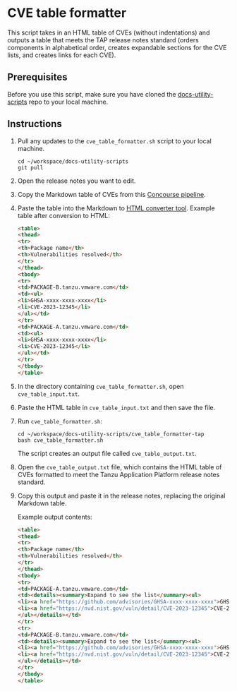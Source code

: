 # CVE table formatter

This script takes in an HTML table of CVEs (without indentations) and outputs a table that
meets the TAP release notes standard (orders components in alphabetical order,
creates expandable sections for the CVE lists, and creates links for each CVE).

## Prerequisites

Before you use this script, make sure you have cloned the [docs-utility-scripts](https://github.com/pivotal-cf-experimental/docs-utility-scripts/) repo to your local machine.

## Instructions

1. Pull any updates to the `cve_table_formatter.sh` script to your local machine.

    ```
    cd ~/workspace/docs-utility-scripts
    git pull
    ```

1. Open the release notes you want to edit.

1. Copy the Markdown table of CVEs from this [Concourse pipeline](https://tpe-concourse-rock.eng.vmware.com/teams/tap-security-tools/pipelines/tap-cves/jobs/fixes-diff/builds/latest).

1. Paste the table into the Markdown to [HTML converter tool](https://markdowntohtml.com/).
   Example table after conversion to HTML:

    ```html
    <table>
    <thead>
    <tr>
    <th>Package name</th>
    <th>Vulnerabilities resolved</th>
    </tr>
    </thead>
    <tbody>
    <tr>
    <td>PACKAGE-B.tanzu.vmware.com</td>
    <td><ul>
    <li>GHSA-xxxx-xxxx-xxxx</li>
    <li>CVE-2023-12345</li>
    </ul></td>
    </tr>
    <td>PACKAGE-A.tanzu.vmware.com</td>
    <td><ul>
    <li>GHSA-xxxx-xxxx-xxxx</li>
    <li>CVE-2023-12345</li>
    </ul></td>
    </tr>
    </tbody>
    </table>
    ```

1. In the directory containing `cve_table_formatter.sh`, open `cve_table_input.txt`.

1. Paste the HTML table in `cve_table_input.txt` and then save the file.

1. Run `cve_table_formatter.sh`:

    ```
    cd ~/workspace/docs-utility-scripts/cve_table_formatter-tap
    bash cve_table_formatter.sh
    ```

    The script creates an output file called `cve_table_output.txt`.

1. Open the `cve_table_output.txt` file, which contains the HTML table of CVEs
   formatted to meet the Tanzu Application Platform release notes standard.

1. Copy this output and paste it in the release notes, replacing the original Markdown table.

   Example output contents:

    ```html
    <table>
    <thead>
    <tr>
    <th>Package name</th>
    <th>Vulnerabilities resolved</th>
    </tr>
    </thead>
    <tbody>
    <tr>
    <td>PACKAGE-A.tanzu.vmware.com</td>
    <td><details><summary>Expand to see the list</summary><ul>
    <li><a href="https://github.com/advisories/GHSA-xxxx-xxxx-xxxx">GHSA-xxxx-xxxx-xxxx</a></li>
    <li><a href="https://nvd.nist.gov/vuln/detail/CVE-2023-12345">CVE-2023-12345</a></li>
    </ul></details></td>
    </tr>
    <tr>
    <td>PACKAGE-B.tanzu.vmware.com</td>
    <td><details><summary>Expand to see the list</summary><ul>
    <li><a href="https://github.com/advisories/GHSA-xxxx-xxxx-xxxx">GHSA-xxxx-xxxx-xxxx</a></li>
    <li><a href="https://nvd.nist.gov/vuln/detail/CVE-2023-12345">CVE-2023-12345</a></li>
    </ul></details></td>
    </tr>
    </tbody>
    </table>
    ```
